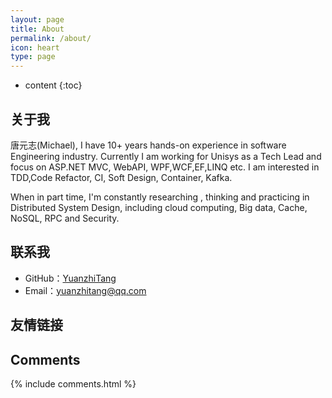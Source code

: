```yaml
---
layout: page
title: About
permalink: /about/
icon: heart
type: page
---
```


* content
{:toc}

## 关于我
唐元志(Michael), I have 10+ years hands-on experience in software Engineering industry. Currently I am working for Unisys as a Tech Lead and focus on 
ASP.NET MVC, WebAPI, WPF,WCF,EF,LINQ etc. I am interested in TDD,Code Refactor, CI, Soft Design, Container, Kafka.

When in part time, I'm constantly researching , thinking and practicing in Distributed System Design, including cloud computing, Big data, Cache, NoSQL, RPC and Security.

<!--
<iframe src="https://githubbadge.appspot.com/gaohaoyang?s=1" style="border: 0;height: 142px;width: 200px;overflow: hidden;" frameBorder="0"></iframe>
-->
## 联系我

* GitHub：[YuanzhiTang](https://github.com/yuanzhitang)
* Email：yuanzhitang@qq.com

## 友情链接

<!--
[羡辙杂俎](http://zhangwenli.com/blog) \| [Anotherhome](https://www.anotherhome.net) \| [Reverland](http://reverland.org/) \| [ZhiLi](http://lizhipower.github.io/) \| [Simmer](http://simmer-jun.github.io/) \| [awthink](http://awthink.net/) \| [Aralic](http://aralic.github.io/) \| [zchen9](http://www.chen9.info/) \| [wuhuaji](http://wuhuaji.me/) \| [lisheng](http://www.lishengcn.cn/) \| [薛彬XueBin](http://axuebin.com/blog/) \| [TBOOX](http://www.tboox.org/cn/) \|  [Ling](http://linglinyp.com/)
-->
## Comments

{% include comments.html %}
